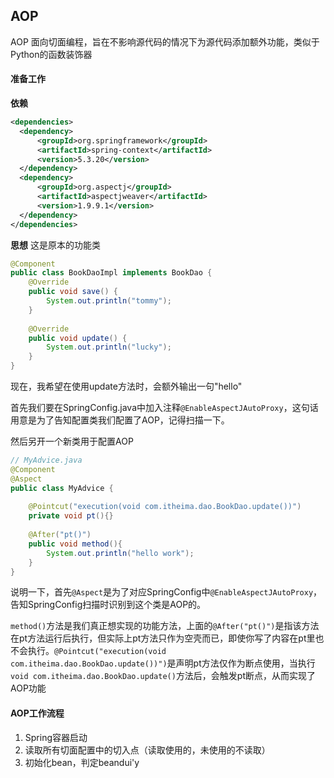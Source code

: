 ## AOP
AOP 面向切面编程，旨在不影响源代码的情况下为源代码添加额外功能，类似于Python的函数装饰器

#### 准备工作
**依赖**
```xml
<dependencies>  
  <dependency>    
	  <groupId>org.springframework</groupId>  
	  <artifactId>spring-context</artifactId>  
      <version>5.3.20</version>  
  </dependency>  
  <dependency>    
	  <groupId>org.aspectj</groupId>  
      <artifactId>aspectjweaver</artifactId>  
      <version>1.9.9.1</version>  
  </dependency>
</dependencies>
```

**思想**
这是原本的功能类
```java
@Component  
public class BookDaoImpl implements BookDao {  
    @Override  
    public void save() {  
        System.out.println("tommy");  
    }  
  
    @Override  
    public void update() {  
        System.out.println("lucky");  
    }  
}
```
现在，我希望在使用update方法时，会额外输出一句"hello"

首先我们要在SpringConfig.java中加入注释`@EnableAspectJAutoProxy`，这句话用意是为了告知配置类我们配置了AOP，记得扫描一下。

然后另开一个新类用于配置AOP

```java
// MyAdvice.java
@Component  
@Aspect  
public class MyAdvice {  
  
    @Pointcut("execution(void com.itheima.dao.BookDao.update())")  
    private void pt(){}  
  
    @After("pt()")  
    public void method(){  
        System.out.println("hello work");  
    }  
}
```

说明一下，首先`@Aspect`是为了对应SpringConfig中`@EnableAspectJAutoProxy`，告知SpringConfig扫描时识别到这个类是AOP的。

`method()`方法是我们真正想实现的功能方法，上面的`@After("pt()")`是指该方法在pt方法运行后执行，但实际上pt方法只作为空壳而已，即使你写了内容在pt里也不会执行。`@Pointcut("execution(void com.itheima.dao.BookDao.update())")`是声明pt方法仅作为断点使用，当执行`void com.itheima.dao.BookDao.update()`方法后，会触发pt断点，从而实现了AOP功能

#### AOP工作流程
1. Spring容器启动
2. 读取所有切面配置中的切入点（读取使用的，未使用的不读取）
3. 初始化bean，判定beandui'y
